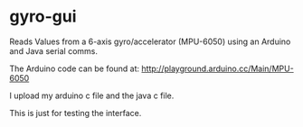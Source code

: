 # gyro-gui
Reads Values from a 6-axis gyro/accelerator (MPU-6050) using an Arduino and Java serial comms. 

The Arduino code can be found at:
http://playground.arduino.cc/Main/MPU-6050

I upload my arduino c file and the java c file.

This is just for testing the interface.
